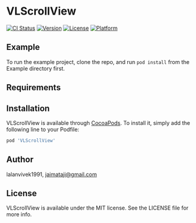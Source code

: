 # VLScrollView

[![CI Status](https://img.shields.io/travis/lalanvivek1991/VLScrollView.svg?style=flat)](https://travis-ci.org/lalanvivek1991/VLScrollView)
[![Version](https://img.shields.io/cocoapods/v/VLScrollView.svg?style=flat)](https://cocoapods.org/pods/VLScrollView)
[![License](https://img.shields.io/cocoapods/l/VLScrollView.svg?style=flat)](https://cocoapods.org/pods/VLScrollView)
[![Platform](https://img.shields.io/cocoapods/p/VLScrollView.svg?style=flat)](https://cocoapods.org/pods/VLScrollView)

## Example

To run the example project, clone the repo, and run `pod install` from the Example directory first.

## Requirements

## Installation

VLScrollView is available through [CocoaPods](https://cocoapods.org). To install
it, simply add the following line to your Podfile:

```ruby
pod 'VLScrollView'
```

## Author

lalanvivek1991, jaimataji@gmail.com

## License

VLScrollView is available under the MIT license. See the LICENSE file for more info.
